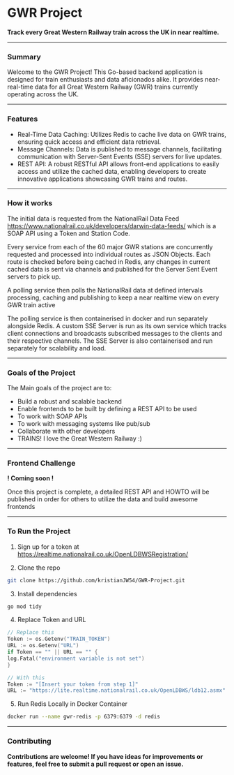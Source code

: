 # GWR Project 

**Track every Great Western Railway train across the UK in near realtime.**

---

### Summary

Welcome to the GWR Project! This Go-based backend application is designed for train enthusiasts and data aficionados alike.
It provides near-real-time data for all Great Western Railway (GWR) trains currently operating across the UK.

---

### Features

- Real-Time Data Caching: Utilizes Redis to cache live data on GWR trains, ensuring quick access and efficient data retrieval.
- Message Channels: Data is published to message channels, facilitating communication with Server-Sent Events (SSE) servers for live updates.
- REST API: A robust RESTful API allows front-end applications to easily access and utilize the cached data, enabling developers to create innovative applications showcasing GWR trains and routes.

---

### How it works

The initial data is requested from the NationalRail Data Feed https://www.nationalrail.co.uk/developers/darwin-data-feeds/
which is a SOAP API using a Token and Station Code.

Every service from each of the 60 major GWR stations are concurrently requested and processed into individual routes as JSON Objects.
Each route is checked before being cached in Redis, any changes in current cached data is sent via channels and published for the Server Sent Event servers to pick up.

A polling service then polls the NationalRail data at defined intervals processing, caching and publishing to keep a near realtime view on every GWR train active

The polling service is then containerised in docker and run separately alongside Redis. A custom SSE Server is run as its own service which tracks client connections
and broadcasts subscribed messages to the clients and their respective channels. The SSE Server is also containerised and run separately for scalability and load.

---

### Goals of the Project

The Main goals of the project are to:

- Build a robust and scalable backend
- Enable frontends to be built by defining a REST API to be used
- To work with SOAP APIs
- To work with messaging systems like pub/sub
- Collaborate with other developers
- TRAINS! I love the Great Western Railway :)

---

### Frontend Challenge

**! Coming soon !**

Once this project is complete, a detailed REST API and HOWTO will be published in order for others to utilize the data
and build awesome frontends

---

### To Run the Project

1. Sign up for a token at https://realtime.nationalrail.co.uk/OpenLDBWSRegistration/


2. Clone the repo
````bash
git clone https://github.com/kristianJW54/GWR-Project.git
````

3. Install dependencies

````bash
go mod tidy
````

4. Replace Token and URL
````go
// Replace this
Token := os.Getenv("TRAIN_TOKEN")
URL := os.Getenv("URL")
if Token == "" || URL == "" {
log.Fatal("environment variable is not set")
}

// With this
Token := "[Insert your token from step 1]"
URL := "https://lite.realtime.nationalrail.co.uk/OpenLDBWS/ldb12.asmx"
````

5. Run Redis Locally in Docker Container
````bash
docker run --name gwr-redis -p 6379:6379 -d redis
````

---

### Contributing

**Contributions are welcome! If you have ideas for improvements or features, feel free to submit a pull request or open an issue.**







